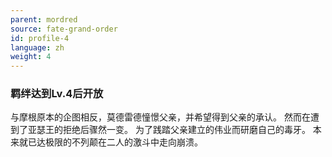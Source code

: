 ```yaml
---
parent: mordred
source: fate-grand-order
id: profile-4
language: zh
weight: 4
---
```


### 羁绊达到Lv.4后开放

与摩根原本的企图相反，莫德雷德憧憬父亲，并希望得到父亲的承认。
然而在遭到了亚瑟王的拒绝后骤然一变。
为了践踏父亲建立的伟业而研磨自己的毒牙。
本来就已达极限的不列颠在二人的激斗中走向崩溃。
